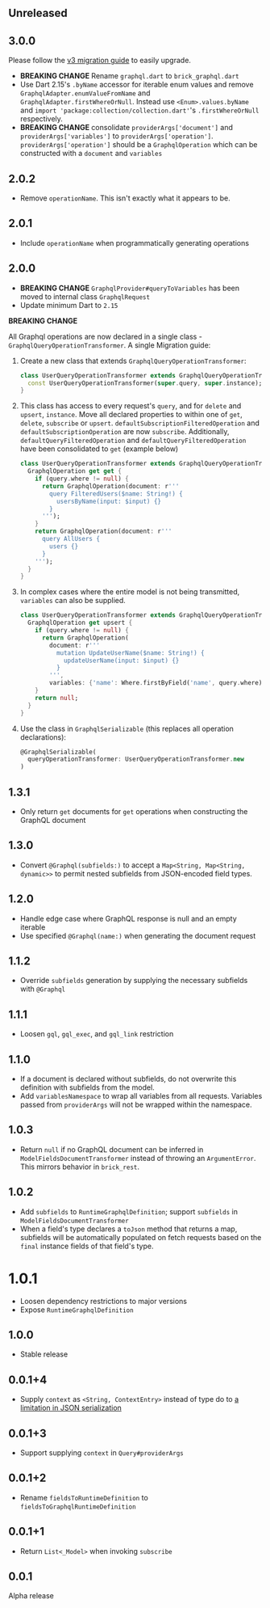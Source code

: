 ## Unreleased

## 3.0.0

Please follow the [v3 migration guide](https://github.com/GetDutchie/brick/issues/325) to easily upgrade.

* **BREAKING CHANGE** Rename `graphql.dart` to `brick_graphql.dart`
* Use Dart 2.15's `.byName` accessor for iterable enum values and remove `GraphqlAdapter.enumValueFromName` and `GraphqlAdapter.firstWhereOrNull`. Instead use `<Enum>.values.byName` and `import 'package:collection/collection.dart'`'s `.firstWhereOrNull` respectively.
* **BREAKING CHANGE** consolidate `providerArgs['document']` and `providerArgs['variables']` to `providerArgs['operation']`. `providerArgs['operation']` should be a `GraphqlOperation` which can be constructed with a `document` and `variables`

## 2.0.2

* Remove `operationName`. This isn't exactly what it appears to be.

## 2.0.1

* Include `operationName` when programmatically generating operations

## 2.0.0

* **BREAKING CHANGE** `GraphqlProvider#queryToVariables` has been moved to internal class `GraphqlRequest`
* Update minimum Dart to `2.15`

**BREAKING CHANGE**

All Graphql operations are now declared in a single class - `GraphqlQueryOperationTransformer`. A single  Migration guide:

1. Create a new class that extends `GraphqlQueryOperationTransformer`:
    ```dart
    class UserQueryOperationTransformer extends GraphqlQueryOperationTransformer {
      const UserQueryOperationTransformer(super.query, super.instance);
    }
    ```
1. This class has access to every request's `query`, and for `delete` and `upsert`, `instance`. Move all declared properties to within one of `get`, `delete`, `subscribe` or `upsert`. `defaultSubscriptionFilteredOperation` and `defaultSubscriptionOperation` are now `subscribe`. Additionally, `defaultQueryFilteredOperation` and `defaultQueryFilteredOperation` have been consolidated to `get` (example below)
    ```dart
    class UserQueryOperationTransformer extends GraphqlQueryOperationTransformer {
      GraphqlOperation get get {
        if (query.where != null) {
          return GraphqlOperation(document: r'''
            query FilteredUsers($name: String!) {
              usersByName(input: $input) {}
            }
          ''');
        }
        return GraphqlOperation(document: r'''
          query AllUsers {
            users {}
          }
        ''');
      }
    }
    ```
1. In complex cases where the entire model is not being transmitted, `variables` can also be supplied.
    ```dart
    class UserQueryOperationTransformer extends GraphqlQueryOperationTransformer {
      GraphqlOperation get upsert {
        if (query.where != null) {
          return GraphqlOperation(
            document: r'''
              mutation UpdateUserName($name: String!) {
                updateUserName(input: $input) {}
              }
            ''',
            variables: {'name': Where.firstByField('name', query.where)});
        }
        return null;
      }
    }
    ```
1. Use the class in `GraphqlSerializable` (this replaces all operation declarations):
    ```dart
    @GraphqlSerializable(
      queryOperationTransformer: UserQueryOperationTransformer.new
    )
    ```

## 1.3.1

* Only return `get` documents for `get` operations when constructing the GraphQL document

## 1.3.0

* Convert `@Graphql(subfields:)` to accept a `Map<String, Map<String, dynamic>>` to permit nested subfields from JSON-encoded field types.

## 1.2.0

* Handle edge case where GraphQL response is null and an empty iterable
* Use specified `@Graphql(name:)` when generating the document request

## 1.1.2

* Override `subfields` generation by supplying the necessary subfields with `@Graphql`

## 1.1.1

* Loosen `gql`, `gql_exec`, and `gql_link` restriction

## 1.1.0

* If a document is declared without subfields, do not overwrite this definition with subfields from the model.
* Add `variablesNamespace` to wrap all variables from all requests. Variables passed from `providerArgs` will not be wrapped within the namespace.

## 1.0.3

* Return `null` if no GraphQL document can be inferred in `ModelFieldsDocumentTransformer` instead of throwing an `ArgumentError`. This mirrors behavior in `brick_rest`.

## 1.0.2

* Add `subfields` to `RuntimeGraphqlDefinition`; support `subfields` in `ModelFieldsDocumentTransformer`
* When a field's type declares a `toJson` method that returns a map, subfields will be automatically populated on fetch requests based on the `final` instance fields of that field's type.

# 1.0.1

* Loosen dependency restrictions to major versions
* Expose `RuntimeGraphqlDefinition`

## 1.0.0

* Stable release

## 0.0.1+4

* Supply `context` as `<String, ContextEntry>` instead of type do to [a limitation in JSON serialization](https://stackoverflow.com/a/70538460)

## 0.0.1+3

* Support supplying `context` in `Query#providerArgs`

## 0.0.1+2

* Rename `fieldsToRuntimeDefinition` to `fieldsToGraphqlRuntimeDefinition`

## 0.0.1+1

* Return `List<_Model>` when invoking `subscribe`

## 0.0.1

Alpha release
